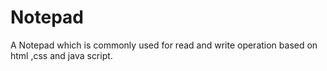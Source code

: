# Notepad
A Notepad which is commonly used for read and write operation based on html ,css and java script.
